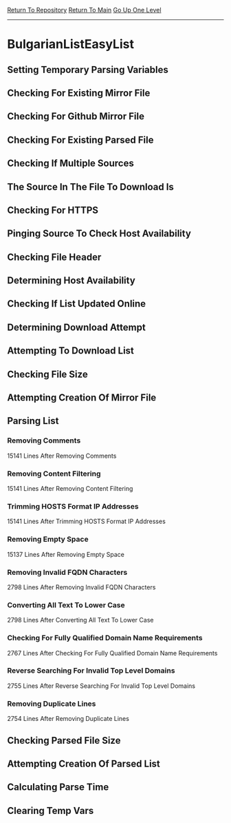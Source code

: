 [Return To Repository](https://github.com/deathbybandaid/piholeparser/)
[Return To Main](https://github.com/deathbybandaid/piholeparser/blob/master/RecentRunLogs/Mainlog.md)
[Go Up One Level](https://github.com/deathbybandaid/piholeparser/blob/master/RecentRunLogs/TopLevelScripts/30-Processing-External-Blacklists.md)
____________________________________
# BulgarianListEasyList
## Setting Temporary Parsing Variables
## Checking For Existing Mirror File
## Checking For Github Mirror File
## Checking For Existing Parsed File
## Checking If Multiple Sources
## The Source In The File To Download Is
## Checking For HTTPS
## Pinging Source To Check Host Availability
## Checking File Header
## Determining Host Availability
## Checking If List Updated Online
## Determining Download Attempt
## Attempting To Download List
## Checking File Size
## Attempting Creation Of Mirror File
## Parsing List
### Removing Comments
15141 Lines After Removing Comments
### Removing Content Filtering
15141 Lines After Removing Content Filtering
### Trimming HOSTS Format IP Addresses
15141 Lines After Trimming HOSTS Format IP Addresses
### Removing Empty Space
15137 Lines After Removing Empty Space
### Removing Invalid FQDN Characters
2798 Lines After Removing Invalid FQDN Characters
### Converting All Text To Lower Case
2798 Lines After Converting All Text To Lower Case
### Checking For Fully Qualified Domain Name Requirements
2767 Lines After Checking For Fully Qualified Domain Name Requirements
### Reverse Searching For Invalid Top Level Domains
2755 Lines After Reverse Searching For Invalid Top Level Domains
### Removing Duplicate Lines
2754 Lines After Removing Duplicate Lines
## Checking Parsed File Size
## Attempting Creation Of Parsed List
## Calculating Parse Time
## Clearing Temp Vars
